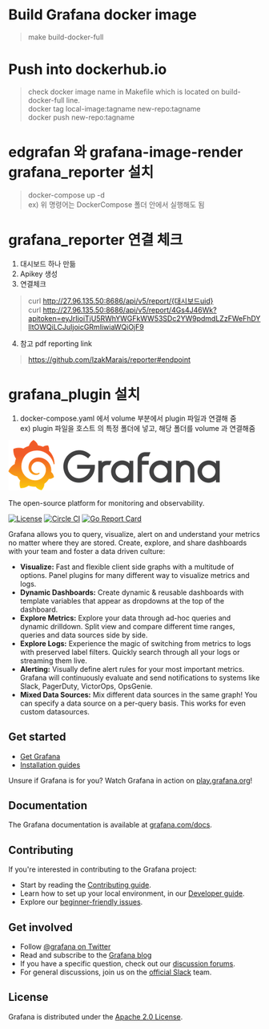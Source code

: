 # Build Grafana docker image
> make build-docker-full

# Push into dockerhub.io
> check docker image name in Makefile which is located on build-docker-full line.  <br>
> docker tag local-image:tagname new-repo:tagname <br>
> docker push new-repo:tagname  <br>

<!-- # docker 설치 방법  -->
<!-- > docker run -d --volume=$(pwd):/ed/ --net=host --name=edgrafana ganadara135/edgrafana:7.1.0-pre-render
> docker run -d --volume=$(pwd):/ed/ --net=host --name=edgrafana  -e "GF_INSTALL_PLUGINS=grafana-image-renderer 1.0.12"  ganadara135/edgrafana:7.1.0-pre -->

<!-- > docker run -d --volume=$(pwd):/ed/ -p 3000:3000 --net=host --name=edgrafana ganadara135/edgrafana:7.1.0-pre -->


<!-- # grafana_reporter 설치
> docker run -d --volume=$(pwd):/pdf/ -p 8686:8686 --net="host" --name pdf izakmarais/grafana-reporter -->

# edgrafan 와 grafana-image-render grafana_reporter 설치
> docker-compose up -d      <br>
 ex) 위 명령어는 DockerCompose 폴더 안에서 실행해도 됨

# grafana_reporter 연결 체크
1. 대시보드 하나 만듦 <br>
2. Apikey 생성 <br>
3. 연결체크 <br>
> curl http://27.96.135.50:8686/api/v5/report/{대시보드uid} <br>
> curl http://27.96.135.50:8686/api/v5/report/4Gs4J46Wk?apitoken=eyJrIjoiTjU5RWhYWGFkWW53SDc2YW9pdmdLZzFWeFhDYlltOWQiLCJuIjoicGRmIiwiaWQiOjF9
4. 참고 pdf reporting link <br>
> https://github.com/IzakMarais/reporter#endpoint <br>


# grafana_plugin 설치
1. docker-compose.yaml 에서 volume 부분에서 plugin 파일과 연결해 줌 <br>
    ex) plugin 파일을 호스트 의 특정 폴더에 넣고, 해당 폴더를 volume 과 연결해줌 <br>


![Grafana](docs/logo-horizontal.png)

The open-source platform for monitoring and observability.

[![License](https://img.shields.io/github/license/grafana/grafana)](LICENSE)
[![Circle CI](https://img.shields.io/circleci/build/gh/grafana/grafana)](https://circleci.com/gh/grafana/grafana)
[![Go Report Card](https://goreportcard.com/badge/github.com/grafana/grafana)](https://goreportcard.com/report/github.com/grafana/grafana)

Grafana allows you to query, visualize, alert on and understand your metrics no matter where they are stored. Create, explore, and share dashboards with your team and foster a data driven culture:

- **Visualize:** Fast and flexible client side graphs with a multitude of options. Panel plugins for many different way to visualize metrics and logs.
- **Dynamic Dashboards:** Create dynamic & reusable dashboards with template variables that appear as dropdowns at the top of the dashboard.
- **Explore Metrics:** Explore your data through ad-hoc queries and dynamic drilldown. Split view and compare different time ranges, queries and data sources side by side.
- **Explore Logs:** Experience the magic of switching from metrics to logs with preserved label filters. Quickly search through all your logs or streaming them live.
- **Alerting:** Visually define alert rules for your most important metrics. Grafana will continuously evaluate and send notifications to systems like Slack, PagerDuty, VictorOps, OpsGenie.
- **Mixed Data Sources:** Mix different data sources in the same graph! You can specify a data source on a per-query basis. This works for even custom datasources.

## Get started

- [Get Grafana](https://grafana.com/get)
- [Installation guides](http://docs.grafana.org/installation/)

Unsure if Grafana is for you? Watch Grafana in action on [play.grafana.org](https://play.grafana.org/)!

## Documentation

The Grafana documentation is available at [grafana.com/docs](https://grafana.com/docs/).

## Contributing

If you're interested in contributing to the Grafana project:

- Start by reading the [Contributing guide](/CONTRIBUTING.md).
- Learn how to set up your local environment, in our [Developer guide](/contribute/developer-guide.md).
- Explore our [beginner-friendly issues](https://github.com/grafana/grafana/issues?q=is%3Aopen+is%3Aissue+label%3A%22beginner+friendly%22).

## Get involved

- Follow [@grafana on Twitter](https://twitter.com/grafana/)
- Read and subscribe to the [Grafana blog](https://grafana.com/blog/)
- If you have a specific question, check out our [discussion forums](https://community.grafana.com/).
- For general discussions, join us on the [official Slack](http://slack.raintank.io/) team.

## License

Grafana is distributed under the [Apache 2.0 License](https://github.com/grafana/grafana/blob/master/LICENSE).
